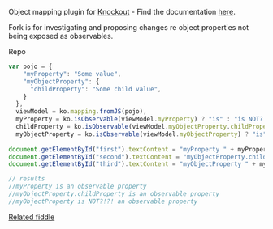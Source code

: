 Object mapping plugin for [Knockout](http://knockoutjs.com/) - Find the documentation [here](http://knockoutjs.com/documentation/plugins-mapping.html).

Fork is for investigating and proposing changes re object properties not being exposed as observables.

Repo

```javascript
var pojo = {
    "myProperty": "Some value",
    "myObjectProperty": {
      "childProperty": "Some child value",
    }
  },
  viewModel = ko.mapping.fromJS(pojo),
  myProperty = ko.isObservable(viewModel.myProperty) ? "is" : "is NOT?!?!",
  childProperty = ko.isObservable(viewModel.myObjectProperty.childProperty) ? "is" : "is NOT?!?!",
  myObjectProperty = ko.isObservable(viewModel.myObjectProperty) ? "is" : "is NOT?!?!";
  
document.getElementById("first").textContent = "myProperty " + myProperty + " an observable property";
document.getElementById("second").textContent = "myObjectProperty.childProperty " + childProperty + " an observable property";
document.getElementById("third").textContent = "myObjectProperty " + myObjectProperty + " an observable property";

// results
//myProperty is an observable property 
//myObjectProperty.childProperty is an observable property 
//myObjectProperty is NOT?!?! an observable property 
```

[Related fiddle](https://jsfiddle.net/zo372vcp/)


  
